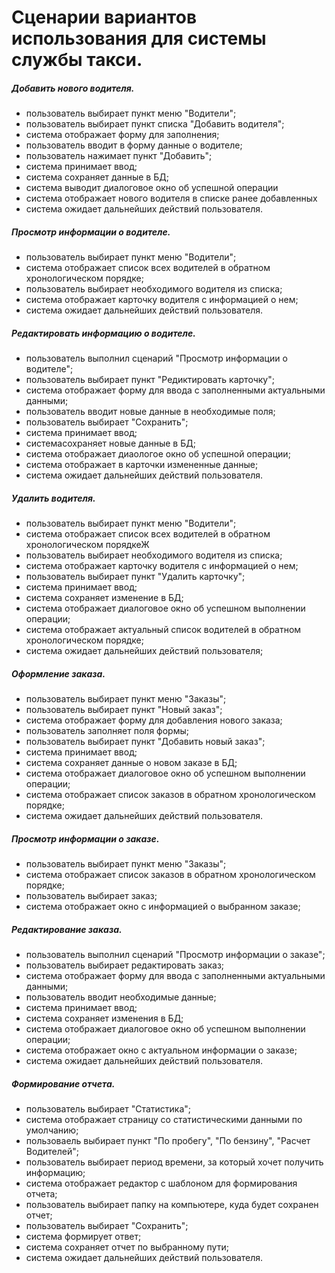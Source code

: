 ﻿# Сценарии вариантов использования для системы службы такси.

##### Добавить нового водителя.
  - пользователь выбирает пункт меню "Водители";
  - пользователь выбирает пункт списка "Добавить водителя";
  - система отображает форму для заполнения;
  - пользователь вводит в форму данные о водителе;
  - пользователь нажимает пункт "Добавить";
  - система принимает ввод;
  - система сохраняет данные в БД;
  - система выводит диалоговое окно об успешной операции
  - система отображает нового водителя в списке ранее добавленных
  - система ожидает дальнейших действий пользователя.

##### Просмотр информации о водителе.
  - пользователь выбирает пункт меню "Водители";
  - система отображает список всех водителей в обратном хронологическом порядке;
  - пользователь выбирает необходимого водителя из списка;
  - система отображает карточку водителя с информацией о нем;
  - система ожидает дальнейших действий пользователя.

##### Редактировать информацию о водителе.
  - пользователь выполнил сценарий "Просмотр информации о водителе";
  - пользователь выбирает пункт "Редиктировать карточку";
  - система отображает форму для ввода с заполненными актуальными данными;
  - пользователь вводит новые данные в необходимые поля;
  - пользователь выбирает "Сохранить";
  - система принимает ввод;
  - системасохраняет новые данные в БД;
  - система отображает диаологое окно об успешной операции;
  - система отображает в карточки измененные данные;
  - система ожидает дальнейших действий пользователя.

##### Удалить водителя.
  - пользователь выбирает пункт меню "Водители";
  - система отображает список всех водителей в обратном хронологическом порядкеЖ
  - пользователь выбирает необходимого водителя из списка;
  - система отображает карточку водителя с информацией о нем;
  - пользователь выбирает пункт "Удалить карточку";
  - система принимает ввод;
  - система сохраняет изменение в БД;
  - система отображает диалоговое окно об успешном выполнении операции;
  - система отображает актуальный список водителей в обратном хронологическом порядке;
  - система ожидает дальнейших действий пользователя;

##### Оформление заказа.
  - пользователь выбирает пункт меню "Заказы";
  - пользователь выбирает пункт "Новый заказ";
  - система отображает форму для добавления нового заказа;
  - пользователь заполняет поля формы;
  - пользователь выбирает пункт "Добавить новый заказ";
  - система принимает ввод;
  - система сохраняет данные о новом заказе в БД;
  - система отображает диалоговое окно об успешном выполнении операции;
  - система отображает список заказов в обратном хронологическом порядке;
  - система ожидает дальнейших действий пользователя.

##### Просмотр информации о заказе.
  - пользователь выбирает пункт меню "Заказы";
  - система отображает список заказов в обратном хронологическом порядке;
  - пользователь выбирает заказ;
  - система отображает окно с информацией о выбранном заказе;

##### Редактирование заказа.
  - пользователь выполнил сценарий "Просмотр информации о заказе";
  - пользователь выбирает редактировать заказ;
  - система отображает форму для ввода с заполненными актуальными данными;
  - пользователь вводит необходимые данные;
  - система принимает ввод;
  - система сохраняет изменения в БД;
  - система отображает диалоговое окно об успешном выполнении операции;
  - система отображает окно с актуальном информации о заказе;
  - система ожидает дальнейших действий пользователя.

##### Формирование отчета.
  - пользователь выбирает "Статистика";
  - система отображает страницу со статистическими данными по умолчанию;
  - пользоваель выбирает пункт "По пробегу", "По бензину", "Расчет Водителей";
  - пользователь выбирает период времени, за который хочет получить информацию;
  - система отображает редактор с шаблоном для формирования отчета;
  - пользователь выбирает папку на компьютере, куда будет сохранен отчет;
  - пользователь выбирает "Сохранить";
  - система формирует ответ;
  - система сохраняет отчет по выбранному пути;
  - система ожидает дальнейших действий пользователя.